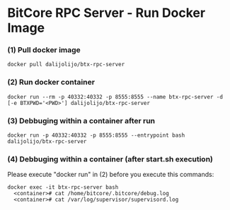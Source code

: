 # BitCore RPC Server - Run Docker Image

### (1) Pull docker image
```
docker pull dalijolijo/btx-rpc-server
```

### (2) Run docker container
```
docker run --rm -p 40332:40332 -p 8555:8555 --name btx-rpc-server -d [-e BTXPWD='<PWD>'] dalijolijo/btx-rpc-server
```

### (3) Debbuging within a container after run
```
docker run -p 40332:40332 -p 8555:8555 --entrypoint bash dalijolijo/btx-rpc-server
```

### (4) Debbuging within a container (after start.sh execution)
Please execute "docker run" in (2) before you execute this commands:
```
docker exec -it btx-rpc-server bash
  <container># cat /home/bitcore/.bitcore/debug.log
  <container># cat /var/log/supervisor/supervisord.log
```
